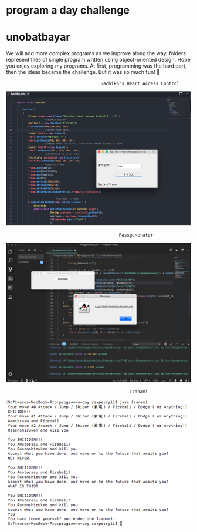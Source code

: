 # program a day challenge
# unobatbayar

We will add more complex programs as we improve along the way, folders represent files of single program written using object-oriented design. Hope you enjoy exploring my programs. At first, programming was the hard part, then the ideas became the challenge. But it was so much fun!  🔭



                                        Sachiko's Heart Access Control

![alt text](https://github.com/unobatbayar/One-Program-A-Day-365-Days/blob/master/Images/sachiko.png)

                                               Passgenerator

![alt text](https://github.com/unobatbayar/One-Program-A-Day-365-Days/blob/master/Images/passgenerator.png)

                                                   Izanami
                                                   
![alt text](https://github.com/unobatbayar/One-Program-A-Day-365-Days/blob/master/Images/Izanami_1.png)

                                       

